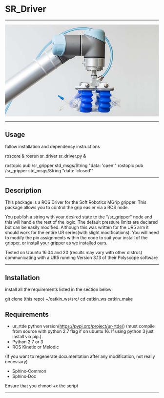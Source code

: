 # SR_Driver

---

<img src="soft_robotics_repo.jpg" alt="Soft Robotics Gripper">


---

## Usage

follow installation and dependency instructions

roscore &
rosrun sr_driver sr_driver.py &

rostopic pub /sr_gripper std_msgs/String "data: 'open'"
rostopic pub /sr_gripper std_msgs/String "data: 'closed'"


---

## Description
This package is a ROS Driver for the Soft Robotics MGrip gripper. This package allows you to
control the grip easier via a ROS node. 

You publish a string with your desired state to the "/sr_gripper" node and this will handle the rest of the logic.
The default pressure limits are declared but can be easily modified. Although this was written for the UR5 arm it should
work for the entire UR series(with slight modifications). You will need to modify the pin assignments within the code to
suit your install of the gripper, or install your gripper as we installed ours.

Tested on Ubuntu 16.04 and 20 (results may vary with other distros)
communicating with a UR5 running Version 3.13 of their Polyscope software

---

## Installation
install all the requirements listed in the section below

git clone (this repo) ~/catkin_ws/src/
cd catkin_ws
catkin_make



## Requirements
* ur_rtde python version(https://pypi.org/project/ur-rtde/) (must compile from source with python 2.7 flag if on ubuntu 16. If using python 3 just install via pip.)
* Python 2.7 or 3
* ROS Kinetic or Melodic


(If you want to regenerate documentation after any modification, not really necessary)
* Sphinx-Common
* Sphinx-Doc

Ensure that you chmod +x the script

---



